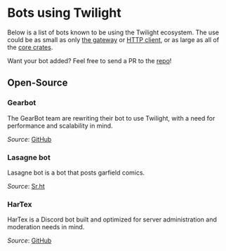# Bots using Twilight

Below is a list of bots known to be using the Twilight ecosystem. The use could
be as small as only [the gateway] or [HTTP client], or as large as all of the
[core crates].

Want your bot added? Feel free to send a PR to the [repo]!

## Open-Source

### Gearbot

The GearBot team are rewriting their bot to use Twilight, with a need for
performance and scalability in mind.

*Source*: [GitHub][bot:gearbot:source]

### Lasagne bot

Lasagne bot is a bot that posts garfield comics.

*Source*: [Sr.ht][bot:lasagna:source]

### HarTex

HarTex is a Discord bot built and optimized for server administration and moderation needs in mind.

*Source*: [GitHub][bot:hartex:source]

[HTTP client]: ./chapter_1_crates/section_2_http.html
[core crates]: ./chapter_1_crates/summary.html
[repo]: https://github.com/twilight-rs/twilight-rs.github.io
[the gateway]: ./chapter_1_crates/section_3_gateway.html

[bot:gearbot:source]: https://github.com/gearbot/GearBot-2
[bot:lasagna:source]: https://git.sr.ht/~erk/lasagna
[bot:hartex:source]: https://github.com/HT-Studios/HarTex-rust-discord-bot
